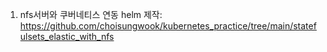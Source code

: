 1. nfs서버와 쿠버네티스 연동 helm 제작: https://github.com/choisungwook/kubernetes_practice/tree/main/statefulsets_elastic_with_nfs